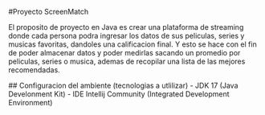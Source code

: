 #Proyecto ScreenMatch
<p>
El proposito de proyecto en Java es crear una plataforma de streaming donde cada persona podra ingresar los datos de sus peliculas, series y musicas favoritas, dandoles una calificacion final.
Y esto se hace con el fin de poder almacenar datos y poder medirlas sacando un promedio por peliculas, series o musica,  ademas de recopilar una lista de las mejores recomendadas.
</p>
## Configuracion del ambiente (tecnologias a utlilizar)
- JDK 17 (Java Develonment Kit)
- IDE Intellij Community (Integrated Development Environment)

